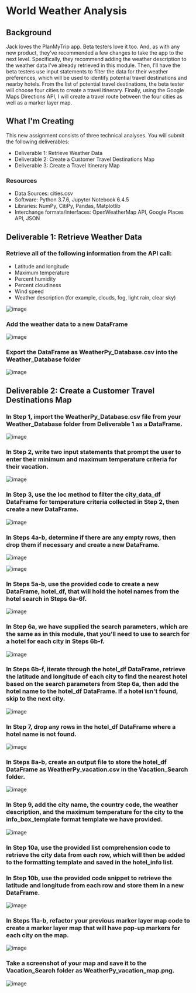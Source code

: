 # World Weather Analysis
## Background
Jack loves the PlanMyTrip app. Beta testers love it too. And, as with any new product, they’ve recommended a few changes to take the app to the next level. Specifically, they recommend adding the weather description to the weather data I've already retrieved in this module. Then, I'll have the beta testers use input statements to filter the data for their weather preferences, which will be used to identify potential travel destinations and nearby hotels. From the list of potential travel destinations, the beta tester will choose four cities to create a travel itinerary. Finally, using the Google Maps Directions API, I will create a travel route between the four cities as well as a marker layer map.

## What I'm Creating
This new assignment consists of three technical analyses. You will submit the following deliverables:

* Deliverable 1: Retrieve Weather Data
* Deliverable 2: Create a Customer Travel Destinations Map
* Deliverable 3: Create a Travel Itinerary Map

### Resources
* Data Sources: cities.csv
* Software: Python 3.7.6, Jupyter Notebook 6.4.5
* Libraries: NumPy, CitiPy, Pandas, Matplotlib
* Interchange formats/interfaces: OpenWeatherMap API, Google Places API, JSON

## Deliverable 1: Retrieve Weather Data 
### Retrieve all of the following information from the API call:

- Latitude and longitude
- Maximum temperature
- Percent humidity
- Percent cloudiness
- Wind speed
- Weather description (for example, clouds, fog, light rain, clear sky)

![image](https://user-images.githubusercontent.com/87340105/155856571-802ef29a-7b7d-4d82-8614-f9d9d6de27b1.png)

### Add the weather data to a new DataFrame

![image](https://user-images.githubusercontent.com/87340105/155856667-b65d7893-8eea-4ef1-a5ec-147964e48454.png)

### Export the DataFrame as WeatherPy_Database.csv into the Weather_Database folder

![image](https://user-images.githubusercontent.com/87340105/155856695-272b441f-c718-4e9a-8386-5ec4d0aed3eb.png)

## Deliverable 2: Create a Customer Travel Destinations Map

### In Step 1, import the WeatherPy_Database.csv file from your Weather_Database folder from Deliverable 1 as a DataFrame.

![image](https://user-images.githubusercontent.com/87340105/155857073-76f32963-bbf7-4e3e-a3c3-7b8fb54a2ab8.png)

### In Step 2, write two input statements that prompt the user to enter their minimum and maximum temperature criteria for their vacation.

![image](https://user-images.githubusercontent.com/87340105/155857541-5a7781b6-bf67-425c-91fb-edf5dc96242c.png)

### In Step 3, use the loc method to filter the city_data_df DataFrame for temperature criteria collected in Step 2, then create a new DataFrame.

![image](https://user-images.githubusercontent.com/87340105/155857120-86e3bdda-1609-4d04-a00e-f5c88a394113.png)

### In Steps 4a-b, determine if there are any empty rows, then drop them if necessary and create a new DataFrame.

![image](https://user-images.githubusercontent.com/87340105/155857136-699b8030-447c-4aa5-b393-3c91d7672da0.png)

![image](https://user-images.githubusercontent.com/87340105/155857149-7be567bc-ef33-49b8-b32a-c8fc77f9998f.png)

### In Steps 5a-b, use the provided code to create a new DataFrame, hotel_df, that will hold the hotel names from the hotel search in Steps 6a-6f.

![image](https://user-images.githubusercontent.com/87340105/155857161-289f1bfa-5683-4557-8bed-ebc58460ef63.png)

### In Step 6a, we have supplied the search parameters, which are the same as in this module, that you’ll need to use to search for a hotel for each city in Steps 6b-f.

![image](https://user-images.githubusercontent.com/87340105/155857478-d1df2abf-5401-425f-8e74-03420e1fd42c.png)

### In Steps 6b-f, iterate through the hotel_df DataFrame, retrieve the latitude and longitude of each city to find the nearest hotel based on the search parameters from Step 6a, then add the hotel name to the hotel_df DataFrame. If a hotel isn't found, skip to the next city.

![image](https://user-images.githubusercontent.com/87340105/155857491-aaaf07e6-0483-4a30-9257-c0b1c9bf9861.png)

### In Step 7, drop any rows in the hotel_df DataFrame where a hotel name is not found.

![image](https://user-images.githubusercontent.com/87340105/155857579-e40223f7-3088-4f29-8e43-2439170d13af.png)

### In Steps 8a-b, create an output file to store the hotel_df DataFrame as WeatherPy_vacation.csv in the Vacation_Search folder.

![image](https://user-images.githubusercontent.com/87340105/155857610-5b38abb4-1bd5-436a-b59f-32cef0833661.png)

### In Step 9, add the city name, the country code, the weather description, and the maximum temperature for the city to the info_box_template format template we have provided.

![image](https://user-images.githubusercontent.com/87340105/155857626-cc0f4bf3-5cdd-4c40-9348-ed0610d38f46.png)

### In Step 10a, use the provided list comprehension code to retrieve the city data from each row, which will then be added to the formatting template and saved in the hotel_info list.

### In Step 10b, use the provided code snippet to retrieve the latitude and longitude from each row and store them in a new DataFrame.

![image](https://user-images.githubusercontent.com/87340105/155857636-d8f25c20-0d0f-4f0c-9fee-dae3f0675066.png)

### In Steps 11a-b, refactor your previous marker layer map code to create a marker layer map that will have pop-up markers for each city on the map.

![image](https://user-images.githubusercontent.com/87340105/155857640-48f6eeba-c3f3-4a81-84d4-fb2e4dfd6faf.png)

### Take a screenshot of your map and save it to the Vacation_Search folder as WeatherPy_vacation_map.png.

![image](https://user-images.githubusercontent.com/87340105/155857659-017ad59e-62d6-45b7-b8ee-41306a0b4898.png)
